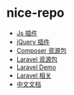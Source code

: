 nice-repo
=========

- [Js 插件](/JsPlugin.md)
- [jQuery 插件](/jQueryPlugin.md)
- [Composer 资源包](/ComposerPackage.md)
- [Laravel 资源包](/LaravelPackage.md)
- [Laravel Demo](/LaravelDemo.md)
- [Laravel 相关](/LaravelMore.md)
- [中文文档](/DocCn.md)

